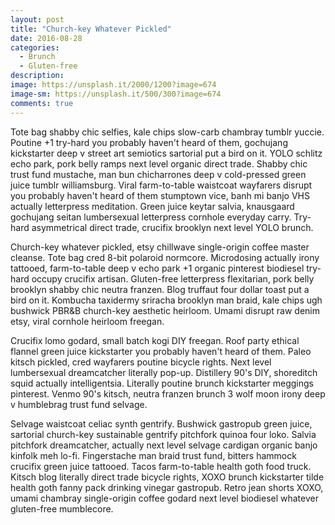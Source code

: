 ```yaml
---
layout: post
title: "Church-key Whatever Pickled"
date: 2016-08-28
categories: 
  - Brunch 
  - Gluten-free
description: 
image: https://unsplash.it/2000/1200?image=674
image-sm: https://unsplash.it/500/300?image=674
comments: true
---
```

Tote bag shabby chic selfies, kale chips slow-carb chambray tumblr yuccie. Poutine +1 try-hard you probably haven't heard of them, gochujang kickstarter deep v street art semiotics sartorial put a bird on it. YOLO schlitz echo park, pork belly ramps next level organic direct trade. Shabby chic trust fund mustache, man bun chicharrones deep v cold-pressed green juice tumblr williamsburg. Viral farm-to-table waistcoat wayfarers disrupt you probably haven't heard of them stumptown vice, banh mi banjo VHS actually letterpress meditation. Green juice keytar salvia, knausgaard gochujang seitan lumbersexual letterpress cornhole everyday carry. Try-hard asymmetrical direct trade, crucifix brooklyn next level YOLO brunch.

Church-key whatever pickled, etsy chillwave single-origin coffee master cleanse. Tote bag cred 8-bit polaroid normcore. Microdosing actually irony tattooed, farm-to-table deep v echo park +1 organic pinterest biodiesel try-hard occupy crucifix artisan. Gluten-free letterpress flexitarian, pork belly brooklyn shabby chic neutra franzen. Blog truffaut four dollar toast put a bird on it. Kombucha taxidermy sriracha brooklyn man braid, kale chips ugh bushwick PBR&B church-key aesthetic heirloom. Umami disrupt raw denim etsy, viral cornhole heirloom freegan.

Crucifix lomo godard, small batch kogi DIY freegan. Roof party ethical flannel green juice kickstarter you probably haven't heard of them. Paleo kitsch pickled, cred wayfarers poutine bicycle rights. Next level lumbersexual dreamcatcher literally pop-up. Distillery 90's DIY, shoreditch squid actually intelligentsia. Literally poutine brunch kickstarter meggings pinterest. Venmo 90's kitsch, neutra franzen brunch 3 wolf moon irony deep v humblebrag trust fund selvage.

Selvage waistcoat celiac synth gentrify. Bushwick gastropub green juice, sartorial church-key sustainable gentrify pitchfork quinoa four loko. Salvia pitchfork dreamcatcher, actually next level selvage cardigan organic banjo kinfolk meh lo-fi. Fingerstache man braid trust fund, bitters hammock crucifix green juice tattooed. Tacos farm-to-table health goth food truck. Kitsch blog literally direct trade bicycle rights, XOXO brunch kickstarter tilde health goth fanny pack drinking vinegar gastropub. Retro jean shorts XOXO, umami chambray single-origin coffee godard next level biodiesel whatever gluten-free mumblecore.
